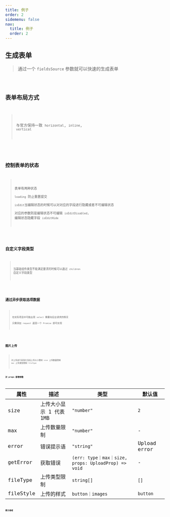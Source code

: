```yaml
---
title: 例子
order: 2
sidemenu: false
nav:
  title: 例子
  order: 2
---
```


## 生成表单

> 通过一个 `fieldsSource` 参数就可以快速的生成表单

<code src="./example/form_example.tsx" />

## 表单布局方式
> 与官方保持一致 `horizontal`, `inline`, `vertical`

<code src="./example/form_layout.tsx" />

## 控制表单的状态
> 表单有两种状态  
> `loading` 防止重置提交  
> `isEdit`当编辑状态的时候可以对对应的字段进行隐藏或者不可编辑状态  
> 对应的参数则是编辑状态不可编辑 `isEditDisabled`, 编辑状态隐藏字段 `isEditHide` 

<code src="./example/form_state.tsx" />


## 自定义字段类型

> 当基础组件类型不能满足要求的时候可以通过 `children` 自定义字段类型

<code src="./example/form_custom.tsx" />

## 通过异步获取选项数据

> 在实际项目中可能出现 `select` 需要向后台请求的情况  
> 只需添加 `request` 返回一个 `Promise` 即可实现

<code src="./example/form_asyn.tsx" />


## 图片上传
> 对上传进行来简化包括上传大小限制 `size` 上传数量限制 `max` 上传类型限制 `fileType`

#### 对 props 新增参数
| 属性 | 描述 | 类型 | 默认值 |
| --- | --- | --- | --- |
| size | 上传大小显示 1 代表 1MB | `"number"` | `2`|
| max | 上传数量限制 | `"number"` | - |
| error | 错误提示语 | `"string"` | Upload error |
| getError | 获取错误 | `(err: type｜max｜size, props: UploadProp) => void` | - |
| fileType | 上传类型限制 | `string[]` | `[]` |
| fileStyle | 上传的样式 | `button｜images` | `button` |



#### 例子参考

<code src="./example/form_update.tsx" />

